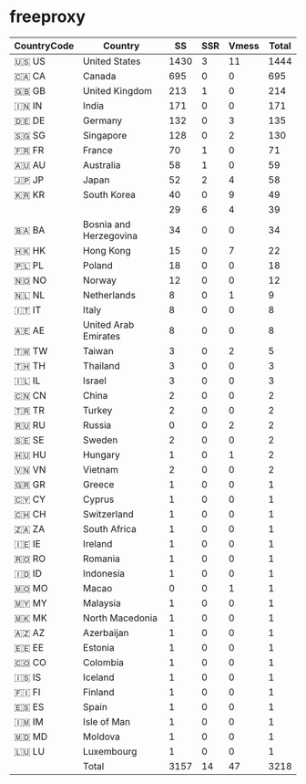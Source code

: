 # freeproxy

|CountryCode|Country|SS|SSR|Vmess|Total|
|  ----  | ----  |  ----  | ----  |  ----  | ----  |
|🇺🇸 US|United States|1430|3|11|1444|
|🇨🇦 CA|Canada|695|0|0|695|
|🇬🇧 GB|United Kingdom|213|1|0|214|
|🇮🇳 IN|India|171|0|0|171|
|🇩🇪 DE|Germany|132|0|3|135|
|🇸🇬 SG|Singapore|128|0|2|130|
|🇫🇷 FR|France|70|1|0|71|
|🇦🇺 AU|Australia|58|1|0|59|
|🇯🇵 JP|Japan|52|2|4|58|
|🇰🇷 KR|South Korea|40|0|9|49|
| ||29|6|4|39|
|🇧🇦 BA|Bosnia and Herzegovina|34|0|0|34|
|🇭🇰 HK|Hong Kong|15|0|7|22|
|🇵🇱 PL|Poland|18|0|0|18|
|🇳🇴 NO|Norway|12|0|0|12|
|🇳🇱 NL|Netherlands|8|0|1|9|
|🇮🇹 IT|Italy|8|0|0|8|
|🇦🇪 AE|United Arab Emirates|8|0|0|8|
|🇹🇼 TW|Taiwan|3|0|2|5|
|🇹🇭 TH|Thailand|3|0|0|3|
|🇮🇱 IL|Israel|3|0|0|3|
|🇨🇳 CN|China|2|0|0|2|
|🇹🇷 TR|Turkey|2|0|0|2|
|🇷🇺 RU|Russia|0|0|2|2|
|🇸🇪 SE|Sweden|2|0|0|2|
|🇭🇺 HU|Hungary|1|0|1|2|
|🇻🇳 VN|Vietnam|2|0|0|2|
|🇬🇷 GR|Greece|1|0|0|1|
|🇨🇾 CY|Cyprus|1|0|0|1|
|🇨🇭 CH|Switzerland|1|0|0|1|
|🇿🇦 ZA|South Africa|1|0|0|1|
|🇮🇪 IE|Ireland|1|0|0|1|
|🇷🇴 RO|Romania|1|0|0|1|
|🇮🇩 ID|Indonesia|1|0|0|1|
|🇲🇴 MO|Macao|0|0|1|1|
|🇲🇾 MY|Malaysia|1|0|0|1|
|🇲🇰 MK|North Macedonia|1|0|0|1|
|🇦🇿 AZ|Azerbaijan|1|0|0|1|
|🇪🇪 EE|Estonia|1|0|0|1|
|🇨🇴 CO|Colombia|1|0|0|1|
|🇮🇸 IS|Iceland|1|0|0|1|
|🇫🇮 FI|Finland|1|0|0|1|
|🇪🇸 ES|Spain|1|0|0|1|
|🇮🇲 IM|Isle of Man|1|0|0|1|
|🇲🇩 MD|Moldova|1|0|0|1|
|🇱🇺 LU|Luxembourg|1|0|0|1|
||Total|3157|14|47|3218|
